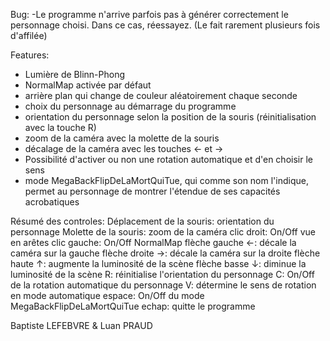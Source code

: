 Bug:
-Le programme n'arrive parfois pas à générer correctement le personnage choisi. Dans ce cas, réessayez.
(Le fait rarement plusieurs fois d'affilée)

Features:
- Lumière de Blinn-Phong
- NormalMap activée par défaut
- arrière plan qui change de couleur aléatoirement chaque seconde
- choix du personnage au démarrage du programme
- orientation du personnage selon la position de la souris (réinitialisation avec la touche R)
- zoom de la caméra avec la molette de la souris
- décalage de la caméra avec les touches ← et →
- Possibilité d'activer ou non une rotation automatique et d'en choisir le sens
- mode MegaBackFlipDeLaMortQuiTue, qui comme son nom l'indique, permet au personnage de montrer l'étendue de ses capacités acrobatiques

Résumé des controles:
Déplacement de la souris: orientation du personnage
Molette de la souris: zoom de la caméra
clic droit: On/Off vue en arêtes
clic gauche: On/Off NormalMap
flèche gauche ←: décale la caméra sur la gauche
flèche droite →: décale la caméra sur la droite
flèche haute  ↑: augmente la luminosité de la scène
flèche basse  ↓: diminue la luminosité de la scène
R: réinitialise l'orientation du personnage
C: On/Off de la rotation automatique du personnage
V: détermine le sens de rotation en mode automatique
espace: On/Off du mode MegaBackFlipDeLaMortQuiTue
echap: quitte le programme

Baptiste LEFEBVRE & Luan PRAUD
